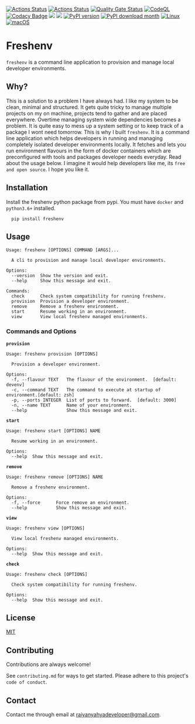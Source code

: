 
[![Actions Status](https://github.com/raiyanyahya/freshenv/workflows/Build%20Test/badge.svg)](https://github.com/raiyanyahya/freshenv/actions) [![Actions Status](https://github.com/raiyanyahya/freshenv/workflows/Package%20Release/badge.svg)](https://github.com/raiyanyahya/freshenv/actions) [![Quality Gate Status](https://sonarcloud.io/api/project_badges/measure?project=raiyanyahya_freshenv&metric=alert_status)](https://sonarcloud.io/summary/new_code?id=raiyanyahya_freshenv) [![CodeQL](https://github.com/raiyanyahya/freshenv/workflows/CodeQL/badge.svg)](https://github.com/raiyanyahya/freshenv/actions?query=workflow%3ACodeQL) [![Codacy Badge](https://api.codacy.com/project/badge/Grade/d5e5d88f0cbf468b8fa6aaf820471139)](https://app.codacy.com/gh/raiyanyahya/freshenv?utm_source=github.com&utm_medium=referral&utm_content=raiyanyahya/freshenv&utm_campaign=Badge_Grade_Settings) [![](https://img.shields.io/badge/python-3.6+-blue.svg)]() [![](https://img.shields.io/github/license/raiyanyahya/freshenv.svg)]() [![PyPI version](https://badge.fury.io/py/freshenv.svg)](https://badge.fury.io/py/freshenv) [![PyPI download month](https://img.shields.io/pypi/dm/freshenv.svg)](https://pypi.python.org/pypi/freshenv/) [![Linux](https://svgshare.com/i/Zhy.svg)](https://svgshare.com/i/Zhy.svg) [![macOS](https://svgshare.com/i/ZjP.svg)](https://svgshare.com/i/ZjP.svg)


# Freshenv 
```freshenv``` is a  command line application to provision and manage local developer environments.

## Why?

This is a solution to a problem I have always had. I like my system to be clean, minimal and structured. 
It gets quite tricky to manage multiple projects on my on machine, projects tend to gather and are placed everywhere. 
Overtime managing system wide dependencies becomes a problem. It is quite easy to mess up a system setting or to 
keep track of a package I wont need tomorrow. This is why I built ```freshenv```. It is a command line application
 which helps developers in running and managing completely isolated developer environments locally. 
It fetches and lets you run environment flavours in the form of docker containers
which are preconfigured with tools and packages developer needs everyday. Read about the usage below. 
I imagine it would help developers like me, its ```free and open source```. I hope you like it.


## Installation

Install the freshenv python package from pypi. You must have ```docker``` and ```python3.6+```  installed.

```console
  pip install freshenv
```
    
## Usage

```console
Usage: freshenv [OPTIONS] COMMAND [ARGS]...

  A cli to provision and manage local developer environments.

Options:
  --version  Show the version and exit.
  --help     Show this message and exit.

Commands:
  check      Check system compatibility for running freshenv.
  provision  Provision a developer environment.
  remove     Remove a freshenv environment.
  start      Resume working in an environment.
  view       View local freshenv managed environments.
```

### Commands and Options

**```provision```**
```console
Usage: freshenv provision [OPTIONS]

  Provision a developer environment.

Options:
  -f, --flavour TEXT   The flavour of the environment.  [default: devenv]
  -c, --command TEXT   The command to execute at startup of environment.[default: zsh]
  -p, --ports INTEGER  List of ports to forward.  [default: 3000]
  -n, --name TEXT      Name of your environment.
  --help               Show this message and exit.
```


**```start```**
```console
Usage: freshenv start [OPTIONS] NAME

  Resume working in an environment.

Options:
  --help  Show this message and exit.
```

**```remove```**
```console
Usage: freshenv remove [OPTIONS] NAME

  Remove a freshenv environment.

Options:
  -f, --force      Force remove an environment.
  --help           Show this message and exit.
```

**```view```**
```console
Usage: freshenv view [OPTIONS]

  View local freshenv managed environments.

Options:
  --help  Show this message and exit.
```

**```check```**
```console
Usage: freshenv check [OPTIONS]

  Check system compatibility for running freshenv.

Options:
  --help  Show this message and exit.
```
## License

[MIT](https://choosealicense.com/licenses/mit/)


## Contributing

Contributions are always welcome!

See `contributing.md` for ways to get started. Please adhere to this project's `code of conduct`.


## Contact

Contact me through email at raiyanyahyadeveloper@gmail.com.
